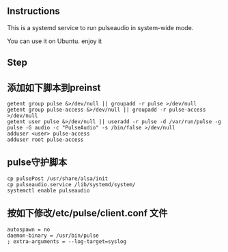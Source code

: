 
Instructions
--------
This is a systemd service to run pulseaudio in system-wide mode.

You can use it on Ubuntu. enjoy it


Step
-------

## 添加如下脚本到preinst
```
getent group pulse &>/dev/null || groupadd -r pulse >/dev/null
getent group pulse-access &>/dev/null || groupadd -r pulse-access >/dev/null
getent user pulse &>/dev/null || useradd -r pulse -d /var/run/pulse -g pulse -G audio -c "PulseAudio" -s /bin/false >/dev/null
adduser <user> pulse-access
adduser root pulse-access
```

## pulse守护脚本
```
cp pulsePost /usr/share/alsa/init
cp pulseaudio.service /lib/systemd/system/
systemctl enable pulseaudio
```

## 按如下修改/etc/pulse/client.conf 文件
```
autospawn = no
daemon-binary = /usr/bin/pulse
; extra-arguments = --log-target=syslog
```
